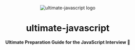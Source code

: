 <div align="center">

![ultimate-javascript logo](https://em-content.zobj.net/thumbs/240/apple/325/glowing-star_1f31f.png)

# ultimate-javascript

**Ultimate Preparation Guide for the JavaScript Interview 🌟**

</div>
